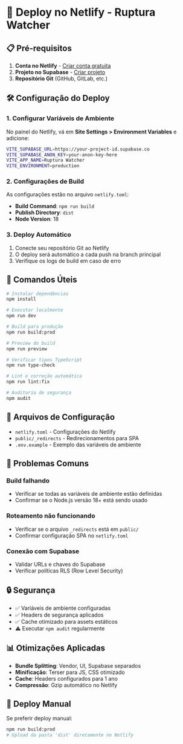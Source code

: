 # 🚀 Deploy no Netlify - Ruptura Watcher

## 📋 Pré-requisitos

1. **Conta no Netlify** - [Criar conta gratuita](https://www.netlify.com/)
2. **Projeto no Supabase** - [Criar projeto](https://supabase.com/)
3. **Repositório Git** (GitHub, GitLab, etc.)

## 🛠️ Configuração do Deploy

### 1. Configurar Variáveis de Ambiente

No painel do Netlify, vá em **Site Settings > Environment Variables** e adicione:

```bash
VITE_SUPABASE_URL=https://your-project-id.supabase.co
VITE_SUPABASE_ANON_KEY=your-anon-key-here
VITE_APP_NAME=Ruptura Watcher
VITE_ENVIRONMENT=production
```

### 2. Configurações de Build

As configurações estão no arquivo `netlify.toml`:
- **Build Command**: `npm run build`
- **Publish Directory**: `dist`
- **Node Version**: 18

### 3. Deploy Automático

1. Conecte seu repositório Git ao Netlify
2. O deploy será automático a cada push na branch principal
3. Verifique os logs de build em caso de erro

## 🔧 Comandos Úteis

```bash
# Instalar dependências
npm install

# Executar localmente
npm run dev

# Build para produção
npm run build:prod

# Preview do build
npm run preview

# Verificar tipos TypeScript
npm run type-check

# Lint e correção automática
npm run lint:fix

# Auditoria de segurança
npm audit
```

## 📁 Arquivos de Configuração

- `netlify.toml` - Configurações do Netlify
- `public/_redirects` - Redirecionamentos para SPA
- `.env.example` - Exemplo das variáveis de ambiente

## 🚨 Problemas Comuns

### Build falhando
- Verificar se todas as variáveis de ambiente estão definidas
- Confirmar se o Node.js versão 18+ está sendo usado

### Roteamento não funcionando
- Verificar se o arquivo `_redirects` está em `public/`
- Confirmar configuração SPA no `netlify.toml`

### Conexão com Supabase
- Validar URLs e chaves do Supabase
- Verificar políticas RLS (Row Level Security)

## 🔒 Segurança

- ✅ Variáveis de ambiente configuradas
- ✅ Headers de segurança aplicados
- ✅ Cache otimizado para assets estáticos
- ⚠️ Executar `npm audit` regularmente

## 📊 Otimizações Aplicadas

- **Bundle Splitting**: Vendor, UI, Supabase separados
- **Minificação**: Terser para JS, CSS otimizado
- **Cache**: Headers configurados para 1 ano
- **Compressão**: Gzip automático no Netlify

## 🚀 Deploy Manual

Se preferir deploy manual:

```bash
npm run build:prod
# Upload da pasta 'dist' diretamente no Netlify
```
